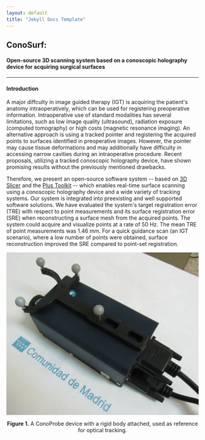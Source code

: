 ```yaml
---
layout: default
title: "Jekyll Docs Template"
---
```


## ConoSurf:
#### Open-source 3D scanning system based on a conoscopic holography device for acquiring surgical surfaces
---
#### Introduction
A major diffculty in image guided therapy (IGT) is acquiring the patient's anatomy intraoperatively, which can be used for registering preoperative information. Intraoperative use of standard modalities has several limitations, such as low image quality (ultrasound), radiation exposure (computed tomography) or high costs (magnetic resonance imaging). An alternative approach is using a tracked pointer and registering the acquired points to surfaces identified in preoperative images. However, the pointer may cause tissue deformations and may additionally have difficulty in accessing narrow cavities during an intraoperative procedure. Recent proposals, utilizing a tracked conoscopic holography device, have shown promising results without the previously mentioned drawbacks.

Therefore, we present an open-source software system -- based on [3D Slicer](https://www.slicer.org/) and the [Plus Toolkit](https://www.assembla.com/spaces/plus/wiki) -- which enables real-time surface scanning using a conoscopic holography device and a wide variety of tracking systems. Our system is integrated into preexisting and well supported software solutions. We have evaluated the system's target registration error (TRE) with respect to point measurements and its surface registration error (SRE) when reconstructing a surface mesh from the acquired points. The system could acquire and visualize points at a rate of 50 Hz. The mean TRE of point measurements was 1.46 mm. For a quick guidance scan (an IGT scenario), where a low number of points were obtained, surface reconstruction improved the SRE compared to point-set registration.

<p align="center">
<img src="https://raw.githubusercontent.com/HGGM-LIM/ConoSurf/gh-pages/images/Fig2a.PNG" alt="Fig2a" align="middle" style="width: 600px;"/>
</p>
<p align="center">
<b>Figure 1.</b> A ConoProbe device with a rigid body attached, used as reference for optical tracking.
</p>